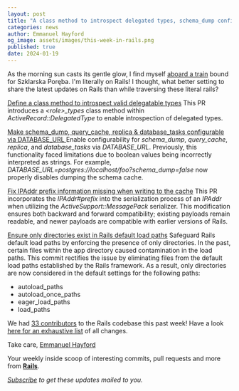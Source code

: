 ```yaml
---
layout: post
title: "A class method to introspect delegated types, schema_dump configuration via DATABASE_URL, etc"
categories: news
author: Emmanuel Hayford
og_image: assets/images/this-week-in-rails.png
published: true
date: 2024-01-19
---
```


As the morning sun casts its gentle glow, I find myself [aboard a train](https://x.com/siaw23/status/1748286445440172304) bound for Szklarska Poręba. I'm literally on Rails! I thought, what better setting to share the latest updates on Rails than while traversing these literal rails?

[Define a class method to introspect valid delegatable types](https://github.com/rails/rails/pull/50662)
This PR introduces a _\<role\>\_types_ class method within _ActiveRecord::DelegatedType_ to enable introspection of delegated types.

[Make schema\_dump, query\_cache, replica & database\_tasks configurable via DATABASE\_URL
](https://github.com/rails/rails/pull/50757)Enable configurability for _schema\_dump_, _query\_cache_, _replica_, and _database\_tasks_ via _DATABASE\_URL_. Previously, this functionality faced limitations due to boolean values being incorrectly interpreted as strings.
For example, _DATABASE\_URL=postgres://localhost/foo?schema\_dump=false_ now properly disables dumping the schema cache.

[Fix IPAddr prefix information missing when writing to the cache](https://github.com/rails/rails/pull/50742)
This PR incorporates the _IPAddr#prefix_ into the serialization process of an _IPAddr_ when utilizing the _ActiveSupport::MessagePack_ serializer. This modification ensures both backward and forward compatibility; existing payloads remain readable, and newer payloads are compatible with earlier versions of Rails.

[Ensure only directories exist in Rails default load paths](https://github.com/rails/rails/pull/50723)
Safeguard Rails default load paths by enforcing the presence of only directories. In the past, certain files within the app directory caused contamination in the load paths. This commit rectifies the issue by eliminating files from the default load paths established by the Rails framework. As a result, only directories are now considered in the default settings for the following paths:

- autoload\_paths
- autoload\_once\_paths
- eager\_load\_paths
- load\_paths


We had [33 contributors](https://contributors.rubyonrails.org/contributors/in-time-window/20240112-20240119) to the Rails codebase this past week!
Have a look [here for an exhaustive list](https://github.com/rails/rails/compare/@%7B2024-01-12%7D...main@%7B2024-01-19%7D) of all changes.

Take care,
[Emmanuel Hayford](https://twitter.com/siaw23)

Your weekly inside scoop of interesting commits, pull requests and more from [**Rails**](https://github.com/rails/rails).

<p><i><a href="https://world.hey.com/this.week.in.rails">Subscribe</a> to get these updates mailed to you.</i></p>

